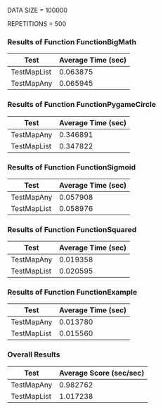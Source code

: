 DATA SIZE = 100000

REPETITIONS = 500


### Results of Function FunctionBigMath

|             Test             |      Average Time (sec)      |
|------------------------------|------------------------------|
|TestMapList                   |0.063875                      |
|TestMapAny                    |0.065945                      |

### Results of Function FunctionPygameCircle

|             Test             |      Average Time (sec)      |
|------------------------------|------------------------------|
|TestMapAny                    |0.346891                      |
|TestMapList                   |0.347822                      |

### Results of Function FunctionSigmoid

|             Test             |      Average Time (sec)      |
|------------------------------|------------------------------|
|TestMapAny                    |0.057908                      |
|TestMapList                   |0.058976                      |

### Results of Function FunctionSquared

|             Test             |      Average Time (sec)      |
|------------------------------|------------------------------|
|TestMapAny                    |0.019358                      |
|TestMapList                   |0.020595                      |

### Results of Function FunctionExample

|             Test             |      Average Time (sec)      |
|------------------------------|------------------------------|
|TestMapAny                    |0.013780                      |
|TestMapList                   |0.015560                      |
### Overall Results

|             Test             |    Average Score (sec/sec)   |
|------------------------------|------------------------------|
|TestMapAny                    |0.982762                      |
|TestMapList                   |1.017238                      |
